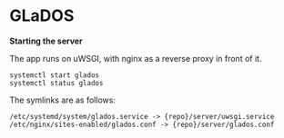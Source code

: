 GLaDOS
===

**Starting the server**

The app runs on uWSGI, with nginx as a reverse proxy in front of it.

    systemctl start glados
    systemctl status glados

The symlinks are as follows:

    /etc/systemd/system/glados.service -> {repo}/server/uwsgi.service
    /etc/nginx/sites-enabled/glados.conf -> {repo}/server/glados.conf

